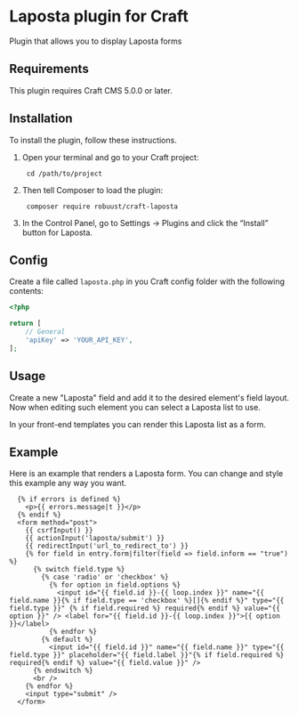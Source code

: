 Laposta plugin for Craft
=================

Plugin that allows you to display Laposta forms

## Requirements

This plugin requires Craft CMS 5.0.0 or later.

## Installation

To install the plugin, follow these instructions.

1. Open your terminal and go to your Craft project:

        cd /path/to/project

2. Then tell Composer to load the plugin:

        composer require robuust/craft-laposta

3. In the Control Panel, go to Settings → Plugins and click the “Install” button for Laposta.

## Config

Create a file called `laposta.php` in you Craft config folder with the following contents:

```php
<?php

return [
    // General
    'apiKey' => 'YOUR_API_KEY',
];

```

## Usage

Create a new "Laposta" field and add it to the desired element's field layout.
Now when editing such element you can select a Laposta list to use.

In your front-end templates you can render this Laposta list as a form.

## Example

Here is an example that renders a Laposta form. You can change and style this example any way you want.

```twig
  {% if errors is defined %}
    <p>{{ errors.message|t }}</p>
  {% endif %}
  <form method="post">
    {{ csrfInput() }}
    {{ actionInput('laposta/submit') }}
    {{ redirectInput('url_to_redirect_to') }}
    {% for field in entry.form|filter(field => field.inform == "true") %}
      {% switch field.type %}
        {% case 'radio' or 'checkbox' %}
          {% for option in field.options %}
            <input id="{{ field.id }}-{{ loop.index }}" name="{{ field.name }}{% if field.type == 'checkbox' %}[]{% endif %}" type="{{ field.type }}" {% if field.required %} required{% endif %} value="{{ option }}" /> <label for="{{ field.id }}-{{ loop.index }}">{{ option }}</label>
          {% endfor %}
        {% default %}
          <input id="{{ field.id }}" name="{{ field.name }}" type="{{ field.type }}" placeholder="{{ field.label }}"{% if field.required %} required{% endif %} value="{{ field.value }}" />
      {% endswitch %}
      <br />
    {% endfor %}
    <input type="submit" />
  </form>
```
